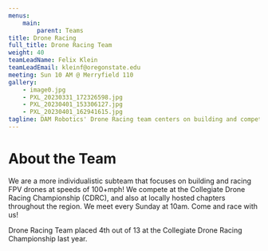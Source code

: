 ```yaml
---
menus: 
    main:
        parent: Teams
title: Drone Racing
full_title: Drone Racing Team
weight: 40
teamLeadName: Felix Klein
teamLeadEmail: kleinf@oregonstate.edu
meeting: Sun 10 AM @ Merryfield 110
gallery:
    - image0.jpg
    - PXL_20230331_172326598.jpg
    - PXL_20230401_153306127.jpg
    - PXL_20230401_162941615.jpg
tagline: DAM Robotics' Drone Racing team centers on building and competing with high-speed racing quads that fly at speeds of more than 120 mph!
---
```


# About the Team

We are a more individualistic subteam that focuses on building and racing FPV drones at speeds of 100+mph! We compete at the Collegiate Drone Racing Championship (CDRC), and also at locally hosted chapters throughout the region. We meet every Sunday at 10am. Come and race with us!

Drone Racing Team placed 4th out of 13 at the Collegiate Drone Racing Championship last year.

<!-- # Getting Involved

Lorem ipsum dolor sit amet, consectetur adipiscing elit, sed do eiusmod tempor incididunt ut labore et dolore magna aliqua. Ut enim ad minim veniam, quis nostrud exercitation ullamco laboris nisi ut aliquip ex ea commodo consequat. 

# Something Else

Lorem ipsum dolor sit amet, consectetur adipiscing elit, sed do eiusmod tempor incididunt ut labore et dolore magna aliqua. Ut enim ad minim veniam, quis nostrud exercitation ullamco laboris nisi ut aliquip ex ea commodo consequat. Duis aute irure dolor in reprehenderit in voluptate velit esse cillum dolore eu fugiat nulla pariatur.  -->